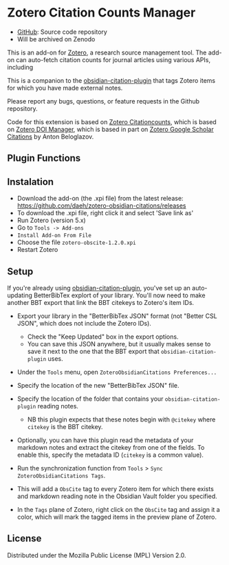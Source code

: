 # Zotero Citation Counts Manager

- [GitHub](https://github.com/daeh/zotero-obsidian-citations): Source
  code repository
- Will be archived on Zenodo

This is an add-on for [Zotero](https://www.zotero.org), a research
source management tool. The add-on can auto-fetch citation counts for
journal articles using various APIs, including

This is a companion to the [obsidian-citation-plugin](https://github.com/hans/obsidian-citation-plugin) that tags Zotero items for which you have made external notes.

Please report any bugs, questions, or feature requests in the Github repository.

Code for this extension is based on [Zotero Citationcounts](https://github.com/eschnett/zotero-citationcounts), which is based on [Zotero DOI
Manager](https://github.com/bwiernik/zotero-shortdoi), which is based
in part on [Zotero Google Scholar
Citations](https://github.com/beloglazov/zotero-scholar-citations) by
Anton Beloglazov.

## Plugin Functions



## Instalation

- Download the add-on (the .xpi file) from the latest release: https://github.com/daeh/zotero-obsidian-citations/releases
- To download the .xpi file, right click it and select 'Save link as'
- Run Zotero (version 5.x)
- Go to `Tools -> Add-ons`
- `Install Add-on From File`
- Choose the file `zotero-obscite-1.2.0.xpi`
- Restart Zotero

## Setup

If you're already using [obsidian-citation-plugin](https://github.com/hans/obsidian-citation-plugin), you've set up an auto-updating BetterBibTex explort of your library. You'll now need to make another BBT export that link the BBT citekeys to Zotero's item IDs.
- Export your library in the "BetterBibTex JSON" format (not "Better CSL JSON", which does not include the Zotero IDs). 
  - Check the "Keep Updated" box in the export options.
  - You can save this JSON anywhere, but it usually makes sense to save it next to the one that the BBT export that `obsidian-citation-plugin` uses.

- Under the `Tools` menu, open `ZoteroObsidianCitations Preferences...`
- Specify the location of the new "BetterBibTex JSON" file.
- Specify the location of the folder that contains your `obsidian-citation-plugin` reading notes.
  - NB this plugin expects that these notes begin with `@citekey` where `citekey` is the BBT citekey.

- Optionally, you can have this plugin read the metadata of your markdown notes and extract the citekey from one of the fields. To enable this, specify the metadata ID (`citekey` is a common value).
- Run the synchronization function from `Tools` > `Sync ZoteroObsidianCitations Tags`.
- This will add a `ObsCite` tag to every Zotero item for which there exists and markdown reading note in the Obsidian Vault folder you specified.
- In the `Tags` plane of Zotero, right click on the `ObsCite` tag and assign it a color, which will mark the tagged items in the preview plane of Zotero.


## License

Distributed under the Mozilla Public License (MPL) Version 2.0.

